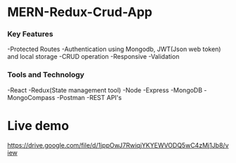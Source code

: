 # MERN-Redux-Crud-App
### Key Features
-Protected Routes
-Authentication using Mongodb, JWT(Json web token) and local storage
-CRUD operation
-Responsive
-Validation
### Tools and Technology
-React
-Redux(State management tool)
-Node
-Express
-MongoDB
-MongoCompass
-Postman
-REST API's




# Live demo
https://drive.google.com/file/d/1jppOwJ7RwiqjYKYEWVODQ5wC4zMj1Jb8/view
